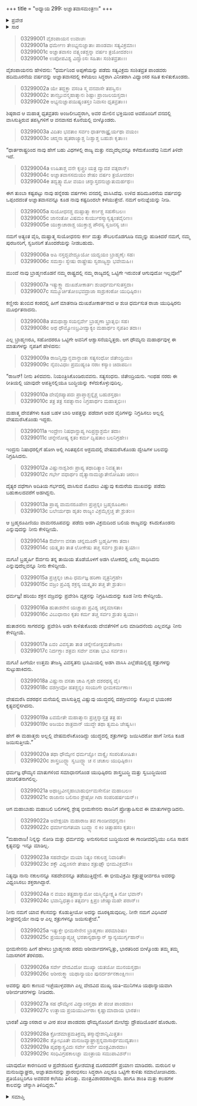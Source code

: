 +++
title = "ಅಧ್ಯಾಯ 299: ಅಜ್ಞಾತವಾಸಮಂತ್ರಣಃ"
+++

<details><summary>ಪ್ರವೇಶ</summary>


।।   ಓಂ ಓಂ ನಮೋ ನಾರಾಯಣಾಯ।।   ಶ್ರೀ ವೇದವ್ಯಾಸಾಯ ನಮಃ ।।

ಶ್ರೀ ಕೃಷ್ಣದ್ವೈಪಾಯನ ವೇದವ್ಯಾಸ ವಿರಚಿತ  

**ಶ್ರೀ ಮಹಾಭಾರತ**

**ಆರಣ್ಯಕ ಪರ್ವ**

**ಆರಣೇಯ ಪರ್ವ**

**ಅಧ್ಯಾಯ 299**

</details>


<details><summary>ಸಾರ</summary>

ಯುಧಿಷ್ಠಿರನು ಹದಿಮೂರನೆಯ ಅಜ್ಞಾತವಾಸದ ವರ್ಷಕ್ಕೆ ಹೊರಡಲು ಸಿದ್ಧನಾಗಿ ಬ್ರಾಹ್ಮಣರೊಂದಿಗೆ ಬೀಳ್ಕೊಳ್ಳುವಾಗ ದುಃಖಿತನಾಗಿ ಮೂರ್ಛೆಗೊಂಡಿದುದು (1-7). ಆಗ ಧೌಮ್ಯನು ಸಮಾಧಾನಗೊಳಿಸಿದುದು (8-19). ಪಾಂಡವರು ಅಜ್ಞಾತವಾಸಕ್ಕೆ ತೆರಳಿದುದು (20-29).

</details>


> 03299001 ವೈಶಂಪಾಯನ ಉವಾಚ।  
03299001a ಧರ್ಮೇಣ ತೇಽಭ್ಯನುಜ್ಞಾತಾಃ ಪಾಂಡವಾಃ ಸತ್ಯವಿಕ್ರಮಾಃ।  
03299001c ಅಜ್ಞಾತವಾಸಂ ವತ್ಸ್ಯಂತಶ್ಚನ್ನಾ ವರ್ಷಂ ತ್ರಯೋದಶಂ।।  
03299001e ಉಪೋಪವಿಶ್ಯ ವಿದ್ವಾಂಸಃ ಸಹಿತಾಃ ಸಂಶಿತವ್ರತಾಃ।।

ವೈಶಂಪಾಯನನು ಹೇಳಿದನು: “ಧರ್ಮನಿಂದ ಅಪ್ಪಣೆಯನ್ನು ಪಡೆದು ಸತ್ಯವಿಕ್ರಮ ಸಂಶಿತವ್ರತ ಪಾಂಡವರು ಹದಿಮೂರನೆಯ ವರ್ಷವನ್ನು ಅಜ್ಞಾತವಾಸದಲ್ಲಿ ಕಳೆಯಲು ಸಿದ್ಧರಾಗಿ ವಿನೀತರಾಗಿ ವಿಧ್ವಾಂಸರ ಸಹಿತ ಕುಳಿತುಕೊಂಡರು.

> 03299002a ಯೇ ತದ್ಭಕ್ತಾ ವಸಂತಿ ಸ್ಮ ವನವಾಸೇ ತಪಸ್ವಿನಃ।  
03299002c ತಾನಬ್ರುವನ್ಮಹಾತ್ಮಾನಃ ಶಿಷ್ಟಾಃ ಪ್ರಾಂಜಲಯಸ್ತದಾ।  
03299002e ಅಭ್ಯನುಜ್ಞಾಪಯಿಷ್ಯಂತಸ್ತಂ ನಿವಾಸಂ ಧೃತವ್ರತಾಃ।।

ಶಿಷ್ಠರಾದ ಆ ಮಹಾತ್ಮ ಧೃತವ್ರತರು ಅಂಜಲೀಬದ್ಧರಾಗಿ, ಅವರ ಮೇಲಿನ ಭಕ್ತಿಯಿಂದ ಅವರೊಂದಿಗೆ ವನದಲ್ಲಿ ವಾಸಿಸುತ್ತಿರುವ ತಪಸ್ವಿಗಳಿಗೆ ಆ ವನವಾಸದ ಕೊನೆಯಲ್ಲಿ ಬೀಳ್ಕೊಂಡರು.

> 03299003a ವಿದಿತಂ ಭವತಾಂ ಸರ್ವಂ ಧಾರ್ತರಾಷ್ಟ್ರೈರ್ಯಥಾ ವಯಂ।  
03299003c ಚದ್ಮನಾ ಹೃತರಾಜ್ಯಾಶ್ಚ ನಿಃಶ್ವಾಶ್ಚ ಬಹುಶಃ ಕೃತಾಃ।।

“ಧಾರ್ತರಾಷ್ಟ್ರರಿಂದ ನಾವು ಹೇಗೆ ಬಹು ವಿಧಗಳಲ್ಲಿ ರಾಜ್ಯ ಮತ್ತು ನಮ್ಮದೆಲ್ಲವನ್ನೂ ಕಳೆದುಕೊಂಡೆವು ನಿಮಗೆ ತಿಳಿದೇ ಇದೆ.

> 03299004a ಉಷಿತಾಶ್ಚ ವನೇ ಕೃಚ್ಚ್ರಂ ಯತ್ರ ದ್ವಾದಶ ವತ್ಸರಾನ್।   
03299004c ಅಜ್ಞಾತವಾಸಸಮಯಂ ಶೇಷಂ ವರ್ಷಂ ತ್ರಯೋದಶಂ।  
03299004e ತದ್ವತ್ಸ್ಯಾಮೋ ವಯಂ ಚನ್ನಾಸ್ತದನುಜ್ಞಾತುಮರ್ಹಥ।।

ಈಗ ತುಂಬಾ ಕಷ್ಟಪಟ್ಟು ನಾವು ಹನ್ನೆರಡು ವರ್ಷಗಳು ವನದಲ್ಲಿ ವಾಸಿಸಿದೆವು. ಉಳಿದ ಹದಿಮೂರನೆಯ ವರ್ಷವನ್ನು ಒಪ್ಪಂದದಂತೆ ಅಜ್ಞಾತವಾಸವನ್ನೂ ಕೂಡ ನಾವು ಕಷ್ಟದಿಂದಲೇ ಕಳೆಯುತ್ತೇವೆ. ನಮಗೆ ಅನುಜ್ಞೆಯನ್ನು ನೀಡಿ.

> 03299005a ಸುಯೋಧನಶ್ಚ ದುಷ್ಟಾತ್ಮಾ ಕರ್ಣಶ್ಚ ಸಹಸೌಬಲಃ।   
03299005c ಜಾನಂತೋ ವಿಷಮಂ ಕುರ್ಯುರಸ್ಮಾಸ್ವತ್ಯಂತವೈರಿಣಃ।  
03299005e ಯುಕ್ತಾಚಾರಾಶ್ಚ ಯುಕ್ತಾಶ್ಚ ಪೌರಸ್ಯ ಸ್ವಜನಸ್ಯ ಚ।।

ನಮಗೆ ಅತ್ಯಂತ ವೈರಿ, ದುಷ್ಟಾತ್ಮ ಸುಯೋಧನನು ಕರ್ಣ ಮತ್ತು ಸೌಬಲನೊಡಗೂಡಿ ನಮ್ಮನ್ನು ಹುಡಿಕಿದರೆ ನಮಗೆ, ನಮ್ಮ ಪುರಜನರಿಗೆ, ಸ್ವಜನರಿಗೆ ತೊಂದರೆಯನ್ನು ನೀಡಬಹುದು.

> 03299006a ಅಪಿ ನಸ್ತದ್ಭವೇದ್ಭೂಯೋ ಯದ್ವಯಂ ಬ್ರಾಹ್ಮಣೈಃ ಸಹ।  
03299006c ಸಮಸ್ತಾಃ ಸ್ವೇಷು ರಾಷ್ಟ್ರೇಷು ಸ್ವರಾಜ್ಯಸ್ಥಾ ಭವೇಮಹಿ।।

ಮುಂದೆ ನಾವು ಬ್ರಾಹ್ಮಣರೊಡನೆ ನಮ್ಮ ರಾಷ್ಟ್ರದಲ್ಲಿ ನಮ್ಮ ರಾಜ್ಯದಲ್ಲಿ ಒಟ್ಟಿಗೇ ಇರುವಂತೆ ಆಗುವುದೋ ಇಲ್ಲವೋ!”

> 03299007a ಇತ್ಯುಕ್ತ್ವಾ ದುಃಖಶೋಕಾರ್ತಃ ಶುಚಿರ್ಧರ್ಮಸುತಸ್ತದಾ।  
03299007c ಸಮ್ಮೂರ್ಚಿತೋಽಭವದ್ರಾಜಾ ಸಾಶ್ರುಕಂಠೋ ಯುಧಿಷ್ಠಿರಃ।।

ಕಣ್ಣೀರು ತುಂಬಿದ ಕಂಠದಲ್ಲಿ ಹೀಗೆ ಮಾತನಾಡಿ ದುಃಖಶೋಕಾರ್ತನಾದ ಆ ಶುಚಿ ಧರ್ಮಸುತ ರಾಜಾ ಯುಧಿಷ್ಠಿರನು ಮೂರ್ಛಿತನಾದನು.

> 03299008a ತಮಥಾಶ್ವಾಸಯನ್ಸರ್ವೇ ಬ್ರಾಹ್ಮಣಾ ಭ್ರಾತೃಭಿಃ ಸಹ।  
03299008c ಅಥ ಧೌಮ್ಯೋಽಬ್ರವೀದ್ವಾಕ್ಯಂ ಮಹಾರ್ಥಂ ನೃಪತಿಂ ತದಾ।।

ಎಲ್ಲ ಬ್ರಾಹ್ಮಣರೂ, ಸಹೋದರರೂ ಒಟ್ಟಿಗೇ ಅವನಿಗೆ ಆಶ್ವಾಸನೆಯನ್ನಿತ್ತರು. ಆಗ ಧೌಮ್ಯನು ಮಹಾರ್ಥವುಳ್ಳ ಈ ಮಾತುಗಳನ್ನು ನೃಪತಿಗೆ ಹೇಳಿದನು:

> 03299009a ರಾಜನ್ವಿದ್ವಾನ್ಭವಾನ್ದಾಂತಃ ಸತ್ಯಸಂಧೋ ಜಿತೇಂದ್ರಿಯಃ।  
03299009c ನೈವಂವಿಧಾಃ ಪ್ರಮುಹ್ಯಂತಿ ನರಾಃ ಕಸ್ಯಾಂ ಚಿದಾಪದಿ।।

“ರಾಜನ್! ನೀನು ತಿಳಿದವನು. ನಿಯಂತ್ರಿಸಿಕೊಂಡಿರುವವನು. ಸತ್ಯಸಂಧನು. ಜಿತೇಂದ್ರಿಯನು. ಇಂಥಹ ನರರು ಈ ರೀತಿಯಲ್ಲಿ ಯಾವುದೇ ಆಪತ್ತಿನಲ್ಲಿಯೂ ಬುದ್ಧಿಯನ್ನು ಕಳೆದುಕೊಳ್ಳುವುದಿಲ್ಲ.

> 03299010a ದೇವೈರಪ್ಯಾಪದಃ ಪ್ರಾಪ್ತಾಶ್ಚನ್ನೈಶ್ಚ ಬಹುಶಸ್ತಥಾ।  
03299010c ತತ್ರ ತತ್ರ ಸಪತ್ನಾನಾಂ ನಿಗ್ರಹಾರ್ಥಂ ಮಹಾತ್ಮಭಿಃ।।

ಮಹಾತ್ಮ ದೇವತೆಗಳು ಕೂಡ ಬಹಳ ಬಾರಿ ಆಪತ್ತನ್ನು ಪಡೆದಾಗ ಅವರ ವೈರಿಗಳನ್ನು ನಿಗ್ರಹಿಸಲು ಅಲ್ಲಲ್ಲಿ ವೇಷಮರೆಸಿಕೊಂಡು ಇದ್ದರು.

> 03299011a ಇಂದ್ರೇಣ ನಿಷಧಾನ್ಪ್ರಾಪ್ಯ ಗಿರಿಪ್ರಸ್ಥಾಶ್ರಮೇ ತದಾ।  
03299011c ಚನ್ನೇನೋಷ್ಯ ಕೃತಂ ಕರ್ಮ ದ್ವಿಷತಾಂ ಬಲನಿಗ್ರಹೇ।।

ಇಂದ್ರನು ನಿಷಾಧರಲ್ಲಿಗೆ ಹೋಗಿ ಅಲ್ಲಿ ಗಿರಿತಪ್ಪಲಿನ ಆಶ್ರಮದಲ್ಲಿ ವೇಷಮರೆಸಿಕೊಂಡು ದ್ವೇಷಿಗಳ ಬಲವನ್ನು ನಿಗ್ರಹಿಸಿದನು.

> 03299012a ವಿಷ್ಣುನಾಶ್ವಶಿರಃ ಪ್ರಾಪ್ಯ ತಥಾದಿತ್ಯಾಂ ನಿವತ್ಸ್ಯತಾ।  
03299012c ಗರ್ಭೇ ವಧಾರ್ಥಂ ದೈತ್ಯಾನಾಮಜ್ಞಾತೇನೋಷಿತಂ ಚಿರಂ।।

ದೈತ್ಯರ ವಧೆಗಾಗಿ ಅದಿತಿಯ ಗರ್ಭದಲ್ಲಿ ವಾಸಿಸುವ ಮೊದಲು ವಿಷ್ಣುವು ಕುದುರೆಯ ಮುಖವನ್ನು ಪಡೆದು ಬಹುಕಾಲದವರೆಗೆ ಅಡಗಿದ್ದನು.

> 03299013a ಪ್ರಾಪ್ಯ ವಾಮನರೂಪೇಣ ಪ್ರಚ್ಚನ್ನಂ ಬ್ರಹ್ಮರೂಪಿಣಾ।  
03299013c ಬಲೇರ್ಯಥಾ ಹೃತಂ ರಾಜ್ಯಂ ವಿಕ್ರಮೈಸ್ತಚ್ಚ ತೇ ಶ್ರುತಂ।।

ಆ ಬ್ರಹ್ಮರೂಪಿಣಿಯು ವಾಮನರೂಪವನ್ನು ಪಡೆದು ಅಡಗಿ ವಿಕ್ರಮದಿಂದ ಬಲಿಯ ರಾಜ್ಯವನ್ನು ಕಸಿದುಕೊಂಡನು ಎನ್ನುವುದನ್ನು ನೀನು ಕೇಳಿದ್ದೀಯೆ.

> 03299014a ಔರ್ವೇಣ ವಸತಾ ಚನ್ನಮೂರೌ ಬ್ರಹ್ಮರ್ಷಿಣಾ ತದಾ।  
03299014c ಯತ್ಕೃತಂ ತಾತ ಲೋಕೇಷು ತಚ್ಚ ಸರ್ವಂ ಶ್ರುತಂ ತ್ವಯಾ।।

ಮಗೂ! ಬ್ರಹ್ಮರ್ಷಿ ಔರ್ವನು ತನ್ನ ತಾಯಿಯ ತೊಡೆಯೊಳಗೆ ಅಡಗಿ ಲೋಕದಲ್ಲಿ ಏನೆಲ್ಲ ಸಾಧಿಸಿದನು ಎನ್ನುವುದೆಲ್ಲವನ್ನೂ ನೀನು ಕೇಳಿದ್ದೀಯೆ.

> 03299015a ಪ್ರಚ್ಚನ್ನಂ ಚಾಪಿ ಧರ್ಮಜ್ಞ ಹರಿಣಾ ವೃತ್ರನಿಗ್ರಹೇ।  
03299015c ವಜ್ರಂ ಪ್ರವಿಶ್ಯ ಶಕ್ರಸ್ಯ ಯತ್ಕೃತಂ ತಚ್ಚ ತೇ ಶ್ರುತಂ।।

ಧರ್ಮಜ್ಞ! ಹರಿಯು ಶಕ್ರನ ವಜ್ರವನ್ನು ಪ್ರವೇಶಿಸಿ ವೃತ್ರನನ್ನು ನಿಗ್ರಹಿಸಿದುದನ್ನು ಕೂಡ ನೀನು ಕೇಳಿದ್ದೀಯೆ.

> 03299016a ಹುತಾಶನೇನ ಯಚ್ಚಾಪಃ ಪ್ರವಿಶ್ಯ ಚನ್ನಮಾಸತಾ।  
03299016c ವಿಬುಧಾನಾಂ ಕೃತಂ ಕರ್ಮ ತಚ್ಚ ಸರ್ವಂ ಶ್ರುತಂ ತ್ವಯಾ।।

ಹುತಾಶನನು ಸಾಗರವನ್ನು ಪ್ರವೇಶಿಸಿ ಅಡಗಿ ಕುಳಿತುಕೊಂಡು ದೇವತೆಗಳಿಗೆ ಏನು ಮಾಡಿದನೆಂದು ಎಲ್ಲವನ್ನೂ ನೀನು ಕೇಳಿದ್ದೀಯೆ.

> 03299017a ಏವಂ ವಿವಸ್ವತಾ ತಾತ ಚನ್ನೇನೋತ್ತಮತೇಜಸಾ।  
03299017c ನಿರ್ದಗ್ಧಾಃ ಶತ್ರವಃ ಸರ್ವೇ ವಸತಾ ಭುವಿ ಸರ್ವಶಃ।।

ಮಗೂ! ಹೀಗೆಯೇ ಉತ್ತಮ ತೇಜಸ್ವಿ ವಿವಸ್ವತನು ಭೂಮಿಯಲ್ಲಿ ಅಡಗಿ ವಾಸಿಸಿ ಎಲ್ಲೆಡೆಯಲ್ಲಿದ್ದ ಶತ್ರುಗಳನ್ನು ಸುಟ್ಟುಹಾಕಿದನು.

> 03299018a ವಿಷ್ಣುನಾ ವಸತಾ ಚಾಪಿ ಗೃಹೇ ದಶರಥಸ್ಯ ವೈ।  
03299018c ದಶಗ್ರೀವೋ ಹತಶ್ಚನ್ನಂ ಸಂಯುಗೇ ಭೀಮಕರ್ಮಣಾ।।

ವೇಷಮರೆಸಿ ದಶರಥನ ಮನೆಯಲ್ಲಿ ವಾಸಿಸುತ್ತಿದ್ದ ವಿಷ್ಣುವು ಯುದ್ಧದಲ್ಲಿ ದಶಗ್ರೀವನನ್ನು ಕೊಲ್ಲುವ ಭಯಂಕರ ಕೃತ್ಯವನ್ನೆಸಗಿದನು.

> 03299019a ಏವಮೇತೇ ಮಹಾತ್ಮಾನಃ ಪ್ರಚ್ಚನ್ನಾಸ್ತತ್ರ ತತ್ರ ಹ।  
03299019c ಅಜಯಂ ಶಾತ್ರವಾನ್ ಯುದ್ಧೇ ತಥಾ ತ್ವಮಪಿ ಜೇಷ್ಯಸಿ।।

ಹೇಗೆ ಈ ಮಹಾತ್ಮರು ಅಲ್ಲಲ್ಲಿ ವೇಷಮರೆಸಿಕೊಂಡಿದ್ದು ಯುದ್ಧದಲ್ಲಿ ಶತ್ರುಗಳನ್ನು ಜಯಿಸಿದರೋ ಹಾಗೆ ನೀನೂ ಕೂಡ ಜಯಿಸುತ್ತೀಯೆ.”

> 03299020a ತಥಾ ಧೌಮ್ಯೇನ ಧರ್ಮಜ್ಞೋ ವಾಕ್ಯೈಃ ಸಂಪರಿತೋಷಿತಃ।  
03299020c ಶಾಸ್ತ್ರಬುದ್ಧ್ಯಾ ಸ್ವಬುದ್ಧ್ಯಾ ಚ ನ ಚಚಾಲ ಯುಧಿಷ್ಠಿರಃ।।

ಧರ್ಮಜ್ಞ ಧೌಮ್ಯನ ಮಾತುಗಳಿಂದ ಸಮಾಧಾನಗೊಂಡ ಯುಧಿಷ್ಠಿರನು ಶಾಸ್ತ್ರಬುದ್ಧಿ ಮತ್ತು ಸ್ವಬುದ್ಧಿಯಿಂದ ಚಂಚಲಿತನಾಗಲಿಲ್ಲ.

> 03299021a ಅಥಾಬ್ರವೀನ್ಮಹಾಬಾಹುರ್ಭೀಮಸೇನೋ ಮಹಾಬಲಃ।  
03299021c ರಾಜಾನಂ ಬಲಿನಾಂ ಶ್ರೇಷ್ಠೋ ಗಿರಾ ಸಂಪರಿಹರ್ಷಯನ್।।

ಆಗ ಮಹಾಬಾಹು ಮಹಾಬಲಿ ಬಲಿಗಳಲ್ಲಿ ಶ್ರೇಷ್ಠ ಭೀಮಸೇನನು ರಾಜನಿಗೆ ಪ್ರೋತ್ಸಾಹಿಸುವ ಈ ಮಾತುಗಳನ್ನಾಡಿದನು.

> 03299022a ಅವೇಕ್ಷಯಾ ಮಹಾರಾಜ ತವ ಗಾಂಡೀವಧನ್ವನಾ।   
03299022c ಧರ್ಮಾನುಗತಯಾ ಬುದ್ಧ್ಯಾ ನ ಕಿಂ ಚಿತ್ಸಾಹಸಂ ಕೃತಂ।।

“ಮಹಾರಾಜ! ನಿನ್ನನ್ನು ನೋಡಿ ಮತ್ತು ಧರ್ಮವನ್ನು ಅನುಸರಿಸುವ ಬುದ್ಧಿಯಿಂದ ಈ ಗಾಂಡೀವಧನ್ವಿಯು ಏನೂ ಸಾಹಸ ಕೃತ್ಯವನ್ನು ಇನ್ನೂ ಮಾಡಿಲ್ಲ.

> 03299023a ಸಹದೇವೋ ಮಯಾ ನಿತ್ಯಂ ನಕುಲಶ್ಚ ನಿವಾರಿತೌ।  
03299023c ಶಕ್ತೌ ವಿಧ್ವಂಸನೇ ತೇಷಾಂ ಶತ್ರುಘ್ನೌ ಭೀಮವಿಕ್ರಮೌ।।

ನಿತ್ಯವೂ ನಾನು ನಕುಲನನ್ನೂ ಸಹದೇವನನ್ನೂ ತಡೆಯುತ್ತಿದ್ದೇನೆ. ಈ ಭೀಮವಿಕ್ರಮಿ ಶತ್ರುಘ್ರ್ನರೀರ್ವರೂ ಅವರನ್ನು ವಿಧ್ವಂಸಿಸಲು ಶಕ್ತರಾಗಿದ್ದಾರೆ.

> 03299024a ನ ವಯಂ ತತ್ಪ್ರಹಾಸ್ಯಾಮೋ ಯಸ್ಮಿನ್ಯೋಕ್ಷ್ಯತಿ ನೋ ಭವಾನ್।  
03299024c ಭವಾನ್ವಿಧತ್ತಾಂ ತತ್ಸರ್ವಂ ಕ್ಷಿಪ್ರಂ ಜೇಷ್ಯಾಮಹೇ ಪರಾನ್।।

ನೀನು ನಮಗೆ ಯಾವ ಕೆಲಸವನ್ನು ಕೊಡುತ್ತೀಯೋ ಅದನ್ನು ದೂರಕ್ಕಿಡುವುದಿಲ್ಲ. ನೀನೇ ನಮಗೆ ವಿಧಿಸಿದರೆ ಶೀಘ್ರದಲ್ಲಿಯೇ ನಾವು ಆ ಎಲ್ಲ ಶತ್ರುಗಳನ್ನೂ ಜಯಿಸುತ್ತೇವೆ.”

> 03299025a ಇತ್ಯುಕ್ತೇ ಭೀಮಸೇನೇನ ಬ್ರಾಹ್ಮಣಾಃ ಪರಮಾಶಿಷಃ।  
03299025c ಪ್ರಯುಜ್ಯಾಪೃಚ್ಚ್ಯ ಭರತಾನ್ಯಥಾಸ್ವಾನ್ ಸ್ವಾನ್ಯಯುರ್ಗೃಹಾನ್।।

ಭೀಮಸೇನನು ಹೀಗೆ ಹೇಳಲು ಬ್ರಾಹ್ಮಣರು ಪರಮ ಆಶೀರ್ವಾದಗಳನ್ನಿತ್ತು, ಭಾರತರಿಂದ ಬೀಳ್ಕೊಂಡು ತಮ್ಮ ತಮ್ಮ ನಿವಾಸಗಳಿಗೆ ತೆರಳಿದರು.

> 03299026a ಸರ್ವೇ ವೇದವಿದೋ ಮುಖ್ಯಾ ಯತಯೋ ಮುನಯಸ್ತಥಾ।  
03299026c ಆಶೀರುಕ್ತ್ವಾ ಯಥಾನ್ಯಾಯಂ ಪುನರ್ದರ್ಶನಕಾಂಕ್ಷಿಣಃ।।

ಅವರನ್ನು ಪುನಃ ಕಾಣುವ ಇಚ್ಛೆಯುಳ್ಳವರಾಗಿ ಎಲ್ಲ ವೇದವಿದ ಮುಖ್ಯ ಯತಿ-ಮುನಿಗಳೂ ಯಥಾನ್ಯಾಯವಾಗಿ ಆಶೀರ್ವಚನಗಳನ್ನು ನೀಡಿದರು.

> 03299027a ಸಹ ಧೌಮ್ಯೇನ ವಿದ್ವಾಂಸಸ್ತಥಾ ತೇ ಪಂಚ ಪಾಂಡವಾಃ।  
03299027c ಉತ್ಥಾಯ ಪ್ರಯಯುರ್ವೀರಾಃ ಕೃಷ್ಣಾಮಾದಾಯ ಭಾರತ।।

ಭಾರತ! ವಿದ್ವಾಂಸರಾದ ಆ ವೀರ ಪಂಚ ಪಾಂಡವರು ಧೌಮ್ಯನೊಂದಿಗೆ ಮೇಲೆದ್ದು ದ್ರೌಪದಿಯೊಡನೆ ಹೊರಟರು.

> 03299028a ಕ್ರೋಶಮಾತ್ರಮತಿಕ್ರಮ್ಯ ತಸ್ಮಾದ್ದೇಶಾನ್ನಿಮಿತ್ತತಃ।  
03299028c ಶ್ವೋಭೂತೇ ಮನುಜವ್ಯಾಘ್ರಾಶ್ಚನ್ನವಾಸಾರ್ಥಮುದ್ಯತಾಃ।।   
03299029a ಪೃಥಕ್ಶಾಸ್ತ್ರವಿದಃ ಸರ್ವೇ ಸರ್ವೇ ಮಂತ್ರವಿಶಾರದಾಃ।  
03299029c ಸಂಧಿವಿಗ್ರಹಕಾಲಜ್ಞಾ ಮಂತ್ರಾಯ ಸಮುಪಾವಿಶನ್।।

ಯಾವುದೋ ಕಾರಣದಿಂದ ಆ ಪ್ರದೇಶದಿಂದ ಕ್ರೋಶಮಾತ್ರ ದೂರದವರೆಗೆ ಪ್ರಯಾಣ ಮಾಡಿದರು. ಮರುದಿನ ಆ ಮನುಜವ್ಯಾಘ್ರರು, ಅಜ್ಞಾತವಾಸವನ್ನು ಪ್ರಾರಂಭಿಸಲು ಸಿದ್ಧರಾಗಿ ಎಲ್ಲರೂ ಒಟ್ಟಿಗೇ ಕುಳಿತು ಸಮಾಲೋಚಿಸಿದರು. ಪ್ರತಿಯೊಬ್ಬರಿಗೂ ಅವರವರ ಕಲೆಯು ತಿಳಿದಿತ್ತು. ಮಂತ್ರವಿಶಾರದರಾಗಿದ್ದರು. ಹಾಗೂ ಶಾಂತಿ ಮತ್ತು ಕಲಹಗಳ ಕಾಲವನ್ನು ಚೆನ್ನಾಗಿ ತಿಳಿದಿದ್ದರು.”


<details><summary>ಸಮಾಪ್ತಿ</summary>


ಇತಿ ಶ್ರೀ ಮಹಾಭಾರತೇ ಆರಣ್ಯಕಪರ್ವಣಿ ಆರಣೇಯಪರ್ವಣಿ ಅಜ್ಞಾತವಾಸಮಂತ್ರಣೇ ನವನವತ್ಯಧಿಕದ್ವಿಶತತಮೋಽಧ್ಯಾಯ:।  
ಇದು ಮಹಾಭಾರತದ ಆರಣ್ಯಕಪರ್ವದಲ್ಲಿ ಆರಣೇಯಪರ್ವದಲ್ಲಿ ಅಜ್ಞಾತವಾಸಮಂತ್ರದಲ್ಲಿ ಇನ್ನೂರಾತೊಂಭತ್ತೊಂಭತ್ತನೆಯ ಅಧ್ಯಾಯವು.
ಇತಿ ಶ್ರೀ ಮಹಾಭಾರತೇ ಆರಣ್ಯಕಪರ್ವಣಿ ಆರಣೇಯಪರ್ವ ಸಮಾಪ್ತಿಃ।।  
ಇದು ಶ್ರೀ ಮಹಾಭಾರತದಲ್ಲಿ ಆರಣ್ಯಕಪರ್ವದಲ್ಲಿ ಆರಣೇಯಪರ್ವದ ಸಮಾಪ್ತಿ.
ಇತಿ ಶ್ರೀ ಮಹಾಭಾರತೇ ಆರಣ್ಯಕಪರ್ವಪರ್ವ ಸಮಾಪ್ತಿಃ।।  
ಇದು ಶ್ರೀ ಮಹಾಭಾರತದಲ್ಲಿ ಆರಣ್ಯಕಪರ್ವದ ಸಮಾಪ್ತಿ.
ಇದೂವರೆಗಿನ ಒಟ್ಟು ಮಹಾಪರ್ವಗಳು-3/18, ಉಪಪರ್ವಗಳು-44/100, ಅಧ್ಯಾಯಗಳು-596/1995, ಶ್ಲೋಕಗಳು-19894/73784.



</details>
